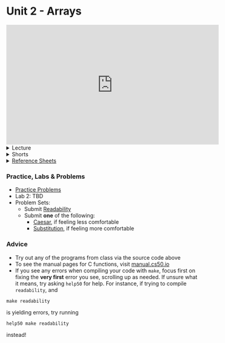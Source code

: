 # Unit 2 - Arrays

<iframe width="560" height="315" src="https://www.youtube.com/embed/xC3BZa1pcsY" title="YouTube video player" frameborder="0" allow="accelerometer; autoplay; clipboard-write; encrypted-media; gyroscope; picture-in-picture" allowfullscreen></iframe>

<details>
  <summary>Lecture</summary>
  <ul>
    <li><a href="https://cs50.harvard.edu/ap/2023/curriculum/x/notes/2/">Notes</a></li>
    <details><summary>Slides</summary>
    <ul>
      <li><a href="https://docs.google.com/presentation/d/1O-Ft7NJln0OYA8veKHDhTurnHrYN67TMaBaTskESnkg/edit?usp=sharing">Google Slides</a></li>
      <li><a href="https://cdn.cs50.net/2021/fall/lectures/2/lecture2.pdf">PDF</a></li>
    </ul>
    </details>
    <details><summary>Source Code</summary>
    <ul>
      <li><a href="https://cdn.cs50.net/2021/fall/lectures/2/src2/">Index</a></li>
      <li><a href="https://cdn.cs50.net/2021/fall/lectures/2/src2.pdf">PDF</a></li>
      <li><a href="https://cdn.cs50.net/2021/fall/lectures/2/src2.zip">Zip</a></li>
    </ul>
    </details>
  </ul>   
</details>   

<details>  
  <summary>Shorts</summary>
  <ol>
    <li><a href="https://www.youtube.com/embed/b7-0sb-DV84">Functions</a></li>
    <li><a href="https://www.youtube.com/embed/GiFbdVGjF9I">Variables and Scope</a></li>
    <li><a href="https://www.youtube.com/embed/mISkNAfWl8k">Arrays</a></li>
    <li><a href="https://www.youtube.com/embed/AI6Ccfno6Pk">Command Line Arguments</a></li>
  </ol>
</details>

<details>  
  <summary><a href="\apcsp\assets\pdfs\ch2_ref_sheets.pdf">Reference Sheets</a></summary>
  <ul>
    <li><a href="\apcsp\assets\pdfs\compiling.pdf">Compiling</a></li>
    <li><a href="\apcsp\assets\pdfs\bugs_and_debugging.pdf">Bugs and Debugging</a></li>
    <li><a href="\apcsp\assets\pdfs\arrays_and_strings.pdf">Arrays and Strings</a></li>
    <li><a href="\apcsp\assets\pdfs\command-line_interaction.pdf">Command-Line Interaction</a></li>
    <li><a href="\apcsp\assets\pdfs\typecasting.pdf">Typecasting</a></li>
    <li><a href="\apcsp\assets\pdfs\exit_codes.pdf">Exit Codes</a></li>
  </ul>
</details>

### Practice, Labs & Problems

- [Practice Problems](https://cs50.harvard.edu/ap/2023/problems/2/)
- Lab 2: TBD
- Problem Sets:
  - Submit [Readability](https://cs50.harvard.edu/ap/2023/curriculum/x/psets/2/readability/)
  - Submit **one** of the following:
    - [Caesar](https://cs50.harvard.edu/ap/2023/curriculum/x/psets/2/caesar/), if feeling less comfortable
    - [Substitution](https://cs50.harvard.edu/ap/2023/curriculum/x/psets/2/substitution/), if feeling more comfortable


<!-- 1. [Shining](https://lab.cs50.io/candib80/cs50labs/c/shining/)
2. [Array Countdown](https://lab.cs50.io/candib80/cs50labs/c/arrayCountdown/)
3. [Garbage Values](https://lab.cs50.io/candib80/cs50labs/c/garbage/)
3. [Decode](https://lab.cs50.io/candib80/cs50labs/c/decode/)
4. [Old Friends](https://lab.cs50.io/candib80/cs50labs/c/oldFriends/)
5. [Lab 2](\apcsp\psets\scrabble) -->


### Advice

- Try out any of the programs from class via the source code above
- To see the manual pages for C functions, visit [manual.cs50.io](https://manual.cs50.io/)
- If you see any errors when compiling your code with `make`, focus first on fixing the **very first** error you see, scrolling up as needed. If unsure what it means, try asking `help50` for help. For instance, if trying to compile `readability`, and 
```
make readability
```
is yielding errors, try running
```
help50 make readability
```
instead!